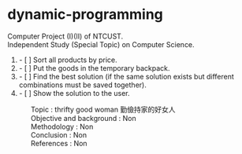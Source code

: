 # dynamic-programming

Computer Project (I)(II) of NTCUST.<br>
Independent Study (Special Topic) on Computer Science.<br>

<ol>
<li> - [ ] Sort all products by price.
<li> - [ ] Put the goods in the temporary backpack.
<li> - [ ] Find the best solution (if the same solution exists but different combinations must be saved together).
<li> - [ ] Show the solution to the user.
<ol>
<p>
Topic : thrifty good woman 勤儉持家的好女人<br>
Objective and background : Non<br>
Methodology : Non<br>
Conclusion : Non<br>
References : Non<br>

